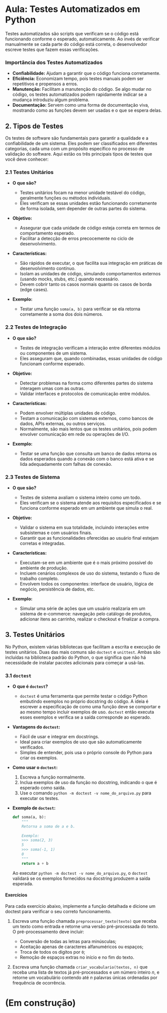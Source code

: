 # Aula: Testes Automatizados em Python

Testes automatizados são scripts que verificam se o código está funcionando conforme o esperado, automaticamente.
Ao invés de verificar manualmente se cada parte do código está correta, o desenvolvedor escreve testes que fazem essas verificações.

### Importância dos Testes Automatizados

- **Confiabilidade:**
Ajudam a garantir que o código funciona corretamente.
- **Eficiência:**
Economizam tempo, pois testes manuais podem ser repetitivos e propensos a erros.
- **Manutenção:**
Facilitam a manutenção do código. Se algo mudar no código, os testes automatizados podem rapidamente indicar se a mudança introduziu algum problema.
- **Documentação:**
Servem como uma forma de documentação viva, mostrando como as funções devem ser usadas e o que se espera delas.

## 2. Tipos de Testes

Os testes de software são fundamentais para garantir a qualidade e a confiabilidade de um sistema.
Eles podem ser classificados em diferentes categorias, cada uma com um propósito específico no processo de validação do software.
Aqui estão os três principais tipos de testes que você deve conhecer:

### 2.1 Testes Unitários

- **O que são?**
  - Testes unitários focam na menor unidade testável do código, geralmente funções ou métodos individuais.
  - Eles verificam se essas unidades estão funcionando corretamente de forma isolada, sem depender de outras partes do sistema.

- **Objetivo:**
  - Assegurar que cada unidade de código esteja correta em termos de comportamento esperado. 
  - Facilitar a detecção de erros precocemente no ciclo de desenvolvimento.
  
- **Características:**
  - São rápidos de executar, o que facilita sua integração em práticas de desenvolvimento contínuo.
  - Isolam as unidades de código, simulando comportamentos externos (usando mocks, stubs, etc.) quando necessário.
  - Devem cobrir tanto os casos normais quanto os casos de borda (edge cases).

- **Exemplo:**
  - Testar uma função `soma(a, b)` para verificar se ela retorna corretamente a soma dos dois números.

### 2.2 Testes de Integração

- **O que são?**
  - Testes de integração verificam a interação entre diferentes módulos ou componentes de um sistema.
  - Eles asseguram que, quando combinadas, essas unidades de código funcionam conforme esperado.

- **Objetivo:**
  - Detectar problemas na forma como diferentes partes do sistema interagem umas com as outras.
  - Validar interfaces e protocolos de comunicação entre módulos.
  
- **Características:**
  - Podem envolver múltiplas unidades de código.
  - Testam a comunicação com sistemas externos, como bancos de dados, APIs externas, ou outros serviços.
  - Normalmente, são mais lentos que os testes unitários, pois podem envolver comunicação em rede ou operações de I/O.

- **Exemplo:**
  - Testar se uma função que consulta um banco de dados retorna os dados esperados quando a conexão com o banco está ativa e se lida adequadamente com falhas de conexão.

### 2.3 Testes de Sistema

- **O que são?**
  - Testes de sistema avaliam o sistema inteiro como um todo. 
  - Eles verificam se o sistema atende aos requisitos especificados e se funciona conforme esperado em um ambiente que simula o real.

- **Objetivo:**
  - Validar o sistema em sua totalidade, incluindo interações entre subsistemas e com usuários finais.
  - Garantir que as funcionalidades oferecidas ao usuário final estejam corretas e integradas.
  
- **Características:**
  - Executam-se em um ambiente que é o mais próximo possível do ambiente de produção.
  - Incluem cenários complexos de uso do sistema, testando o fluxo de trabalho completo.
  - Envolvem todos os componentes: interface de usuário, lógica de negócio, persistência de dados, etc.

- **Exemplo:**
  - Simular uma série de ações que um usuário realizaria em um sistema de e-commerce: navegação pelo catálogo de produtos, adicionar itens ao carrinho, realizar o checkout e finalizar a compra.

## 3. Testes Unitários

No Python, existem várias bibliotecas que facilitam a escrita e execução de testes unitários. Duas das mais comuns são `doctest` e `unittest`. Ambas são incluídas na biblioteca padrão do Python, o que significa que não há necessidade de instalar pacotes adicionais para começar a usá-las.

### 3.1 `doctest`

- **O que é `doctest`?**
  - `doctest` é uma ferramenta que permite testar o código Python embutindo exemplos no próprio docstring do código. A ideia é escrever a especificação de como uma função deve se comportar e ao mesmo tempo incluir exemplos de uso. `doctest` então executa esses exemplos e verifica se a saída corresponde ao esperado.

- **Vantagens do `doctest`:**
  - Fácil de usar e integrar em docstrings.
  - Ideal para criar exemplos de uso que são automaticamente verificados.
  - Simples de entender, pois usa o próprio console do Python para criar os exemplos.

- **Como usar o `doctest`:**
  1. Escreva a função normalmente.
  2. Inclua exemplos de uso da função no docstring, indicando o que é esperado como saída.
  3. Use o comando `python -m doctest -v nome_do_arquivo.py` para executar os testes.

- **Exemplo de `doctest`:**

    ```python
    def soma(a, b):
        """
        Retorna a soma de a e b.
        
        Exemplo:
        >>> soma(2, 3)
        5
        >>> soma(-1, 1)
        0
        """
        return a + b
    ```

    Ao executar `python -m doctest -v nome_do_arquivo.py`, o `doctest` validará se os exemplos fornecidos na docstring produzem a saída esperada.

#### Exercícios

Para cada exercício abaixo, implemente a função detalhada e dicione um doctest para verificar o seu correto funcionamento.

1. Escreva uma função chamada `preprocessar_texto(texto)` que receba um texto como entrada e retorne uma versão pré-processada do texto.
O pré-processamento deve incluir:
    * Conversão de todas as letras para minúsculas;
    * Aceitação apenas de caracteres alfanuméricos ou espaços;
    * Troca de todos os digitos por `0`;
    * Remoção de espaços extras no início e no fim do texto.

2. Escreva uma função chamada `criar_vocabulario(textos, n)` que receba uma lista de textos já pré-processados e um número inteiro $n$, e retorne um vocabulário contendo até $n$ palavras únicas ordenadas por frequência de ocorrência.

# (Em construção)

<!-- 
### 3.2 `unittest`

- **O que é `unittest`?**
  - `unittest` é uma biblioteca mais robusta que oferece uma estrutura completa para a criação de testes unitários. Ela é baseada no conceito de criação de classes de teste, onde cada método da classe testa uma funcionalidade específica do código.

- **Vantagens do `unittest`:**
  - Suporte a criação de casos de teste mais complexos.
  - Oferece várias assertivas para verificar condições (por exemplo, `assertEqual`, `assertTrue`, `assertRaises`).
  - Facilita a organização e execução de muitos testes de uma só vez.
  - Permite configuração e limpeza de ambiente de teste com os métodos `setUp()` e `tearDown()`.

- **Como usar o `unittest`:**
  1. Importe o módulo `unittest`.
  2. Crie uma classe de teste que herda de `unittest.TestCase`.
  3. Escreva métodos de teste dentro da classe para verificar diferentes partes do código.
  4. Execute os testes usando `python -m unittest nome_do_arquivo.py`.

- **Exemplo de `unittest`:**

    ```python
    import unittest

    def soma(a, b):
        return a + b

    class TestSoma(unittest.TestCase):

        def test_soma_positivos(self):
            self.assertEqual(soma(2, 3), 5)

        def test_soma_negativos(self):
            self.assertEqual(soma(-1, -1), -2)

        def test_soma_zero(self):
            self.assertEqual(soma(0, 0), 0)

    if __name__ == '__main__':
        unittest.main()
    ```

    Neste exemplo, criamos uma classe `TestSoma` que contém métodos para testar diferentes cenários de uso da função `soma`. O método `unittest.main()` é usado para executar todos os testes definidos.

### 3.3 Quando usar `doctest` e `unittest`

- **Use `doctest` quando:**
  - Deseja fornecer exemplos de uso diretamente na documentação do código.
  - O código a ser testado é simples e os exemplos são suficientes para ilustrar a funcionalidade.
  - Prefere uma abordagem rápida e fácil de verificar pequenos comportamentos.

- **Use `unittest` quando:**
  - Precisa de uma estrutura de teste mais robusta e detalhada.
  - Está escrevendo testes para um sistema maior, com múltiplas interações e cenários.
  - Deseja separar claramente o código de produção dos testes. -->
